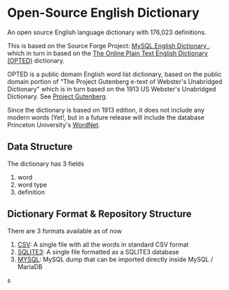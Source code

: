 # Open-Source English Dictionary

An open source English language dictionary with 176,023 definitions. 

This is based on the Source Forge Project: [MySQL English Dictionary ](https://sourceforge.net/projects/mysqlenglishdictionary/), which in turn in based on the [The Online Plain Text English Dictionary (OPTED)](http://www.mso.anu.edu.au/~ralph/OPTED/) dictionary.

OPTED is a public domain English word list dictionary, based on the public domain portion of "The Project Gutenberg e-text of Webster's Unabridged Dictionary" which is in turn based on the 1913 US Webster's Unabridged Dictionary. See [Project Gutenberg](https://www.gutenberg.org/). 

Since the dictionary is based on 1913 edition, it does not include any modern words (Yet!, but in a future release will include the database Princeton University's [WordNet](https://wordnet.princeton.edu/download/current-version).

## Data Structure

The dictionary has 3 fields

1. word
2. word type
3. definition

## Dictionary Format & Repository Structure

There are 3 formats available as of now

1. [CSV](https://github.com/justgoodin/English-Dictionary-Formatted/tree/main/csv): A single file with all the words in standard CSV format
2. [SQLITE3](https://github.com/justgoodin/English-Dictionary-Formatted/tree/main/sqlite3): A single file formatted as a SQLITE3 database
3. [MYSQL](https://github.com/justgoodin/English-Dictionary-Formatted/tree/main/mysql): MySQL dump that can be imported directly inside MySQL / MariaDB



s

